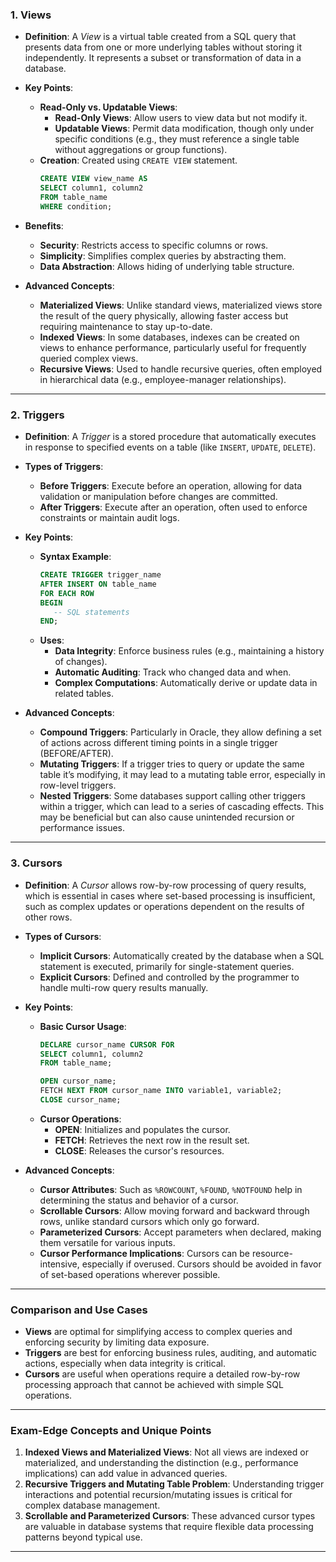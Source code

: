 
### **1. Views**

- **Definition**: A *View* is a virtual table created from a SQL query that presents data from one or more underlying tables without storing it independently. It represents a subset or transformation of data in a database.
  
- **Key Points**:
  - **Read-Only vs. Updatable Views**:
    - **Read-Only Views**: Allow users to view data but not modify it.
    - **Updatable Views**: Permit data modification, though only under specific conditions (e.g., they must reference a single table without aggregations or group functions).
  - **Creation**: Created using `CREATE VIEW` statement.
    ```sql
    CREATE VIEW view_name AS
    SELECT column1, column2
    FROM table_name
    WHERE condition;
    ```

- **Benefits**:
  - **Security**: Restricts access to specific columns or rows.
  - **Simplicity**: Simplifies complex queries by abstracting them.
  - **Data Abstraction**: Allows hiding of underlying table structure.
  
- **Advanced Concepts**:
  - **Materialized Views**: Unlike standard views, materialized views store the result of the query physically, allowing faster access but requiring maintenance to stay up-to-date.
  - **Indexed Views**: In some databases, indexes can be created on views to enhance performance, particularly useful for frequently queried complex views.
  - **Recursive Views**: Used to handle recursive queries, often employed in hierarchical data (e.g., employee-manager relationships).

---

### **2. Triggers**

- **Definition**: A *Trigger* is a stored procedure that automatically executes in response to specified events on a table (like `INSERT`, `UPDATE`, `DELETE`).

- **Types of Triggers**:
  - **Before Triggers**: Execute before an operation, allowing for data validation or manipulation before changes are committed.
  - **After Triggers**: Execute after an operation, often used to enforce constraints or maintain audit logs.

- **Key Points**:
  - **Syntax Example**:
    ```sql
    CREATE TRIGGER trigger_name
    AFTER INSERT ON table_name
    FOR EACH ROW
    BEGIN
       -- SQL statements
    END;
    ```
  - **Uses**:
    - **Data Integrity**: Enforce business rules (e.g., maintaining a history of changes).
    - **Automatic Auditing**: Track who changed data and when.
    - **Complex Computations**: Automatically derive or update data in related tables.

- **Advanced Concepts**:
  - **Compound Triggers**: Particularly in Oracle, they allow defining a set of actions across different timing points in a single trigger (BEFORE/AFTER).
  - **Mutating Triggers**: If a trigger tries to query or update the same table it’s modifying, it may lead to a mutating table error, especially in row-level triggers.
  - **Nested Triggers**: Some databases support calling other triggers within a trigger, which can lead to a series of cascading effects. This may be beneficial but can also cause unintended recursion or performance issues.

---

### **3. Cursors**

- **Definition**: A *Cursor* allows row-by-row processing of query results, which is essential in cases where set-based processing is insufficient, such as complex updates or operations dependent on the results of other rows.

- **Types of Cursors**:
  - **Implicit Cursors**: Automatically created by the database when a SQL statement is executed, primarily for single-statement queries.
  - **Explicit Cursors**: Defined and controlled by the programmer to handle multi-row query results manually.

- **Key Points**:
  - **Basic Cursor Usage**:
    ```sql
    DECLARE cursor_name CURSOR FOR
    SELECT column1, column2
    FROM table_name;
    
    OPEN cursor_name;
    FETCH NEXT FROM cursor_name INTO variable1, variable2;
    CLOSE cursor_name;
    ```
  - **Cursor Operations**:
    - **OPEN**: Initializes and populates the cursor.
    - **FETCH**: Retrieves the next row in the result set.
    - **CLOSE**: Releases the cursor's resources.

- **Advanced Concepts**:
  - **Cursor Attributes**: Such as `%ROWCOUNT`, `%FOUND`, `%NOTFOUND` help in determining the status and behavior of a cursor.
  - **Scrollable Cursors**: Allow moving forward and backward through rows, unlike standard cursors which only go forward.
  - **Parameterized Cursors**: Accept parameters when declared, making them versatile for various inputs.
  - **Cursor Performance Implications**: Cursors can be resource-intensive, especially if overused. Cursors should be avoided in favor of set-based operations wherever possible.

---

### **Comparison and Use Cases**

- **Views** are optimal for simplifying access to complex queries and enforcing security by limiting data exposure.
- **Triggers** are best for enforcing business rules, auditing, and automatic actions, especially when data integrity is critical.
- **Cursors** are useful when operations require a detailed row-by-row processing approach that cannot be achieved with simple SQL operations.

---

### **Exam-Edge Concepts and Unique Points**

1. **Indexed Views and Materialized Views**: Not all views are indexed or materialized, and understanding the distinction (e.g., performance implications) can add value in advanced queries.
2. **Recursive Triggers and Mutating Table Problem**: Understanding trigger interactions and potential recursion/mutating issues is critical for complex database management.
3. **Scrollable and Parameterized Cursors**: These advanced cursor types are valuable in database systems that require flexible data processing patterns beyond typical use.

---
